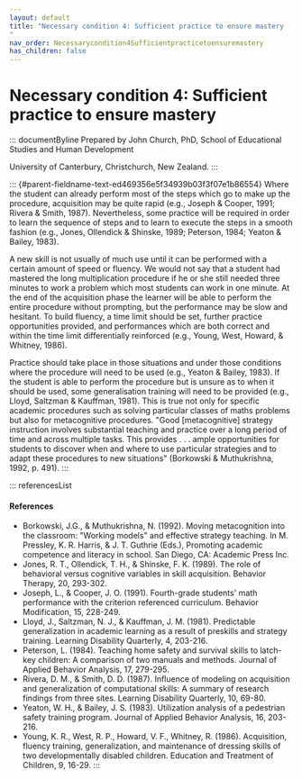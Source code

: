 ```yaml
---
layout: default
title: "Necessary condition 4: Sufficient practice to ensure mastery 
"
nav_order: Necessarycondition4Sufficientpracticetoensuremastery
has_children: false
---
```

# Necessary condition 4: Sufficient practice to ensure mastery 


::: documentByline
Prepared by John Church, PhD, School of Educational Studies and Human
Development

University of Canterbury, Christchurch, New Zealand.
:::

::: {#parent-fieldname-text-ed469356e5f34939b03f3f07e1b86554}
Where the student can already perform most of the steps which go to make
up the procedure, acquisition may be quite rapid (e.g., Joseph & Cooper,
1991; Rivera & Smith, 1987). Nevertheless, some practice will be
required in order to learn the sequence of steps and to learn to execute
the steps in a smooth fashion (e.g., Jones, Ollendick & Shinske, 1989;
Peterson, 1984; Yeaton & Bailey, 1983).

A new skill is not usually of much use until it can be performed with a
certain amount of speed or fluency. We would not say that a student had
mastered the long multiplication procedure if he or she still needed
three minutes to work a problem which most students can work in one
minute. At the end of the acquisition phase the learner will be able to
perform the entire procedure without prompting, but the performance may
be slow and hesitant. To build fluency, a time limit should be set,
further practice opportunities provided, and performances which are both
correct and within the time limit differentially reinforced (e.g.,
Young, West, Howard, & Whitney, 1986).

Practice should take place in those situations and under those
conditions where the procedure will need to be used (e.g., Yeaton &
Bailey, 1983). If the student is able to perform the procedure but is
unsure as to when it should be used, some generalisation training will
need to be provided (e.g., Lloyd, Saltzman & Kauffman, 1981). This is
true not only for specific academic procedures such as solving
particular classes of maths problems but also for metacognitive
procedures. "Good \[metacognitive\] strategy instruction involves
substantial teaching and practice over a long period of time and across
multiple tasks. This provides . . . ample opportunities for students to
discover when and where to use particular strategies and to adapt these
procedures to new situations" (Borkowski & Muthukrishna, 1992, p. 491).
:::

::: referencesList
#### References

-   Borkowski, J.G., & Muthukrishna, N. (1992). Moving metacognition
    into the classroom: "Working models" and effective strategy
    teaching. In M. Pressley, K. R. Harris, & J. T. Guthrie (Eds.),
    Promoting academic competence and literacy in school. San Diego, CA:
    Academic Press Inc.
-   Jones, R. T., Ollendick, T. H., & Shinske, F. K. (1989). The role of
    behavioral versus cognitive variables in skill acquisition. Behavior
    Therapy, 20, 293-302.
-   Joseph, L., & Cooper, J. O. (1991). Fourth-grade students\' math
    performance with the criterion referenced curriculum. Behavior
    Modification, 15, 228-249.
-   Lloyd, J., Saltzman, N. J., & Kauffman, J. M. (1981). Predictable
    generalization in academic learning as a result of preskills and
    strategy training. Learning Disability Quarterly, 4, 203-216.
-   Peterson, L. (1984). Teaching home safety and survival skills to
    latch-key children: A comparison of two manuals and methods. Journal
    of Applied Behavior Analysis, 17, 279-295.
-   Rivera, D. M., & Smith, D. D. (1987). Influence of modeling on
    acquisition and generalization of computational skills: A summary of
    research findings from three sites. Learning Disability Quarterly,
    10, 69-80.
-   Yeaton, W. H., & Bailey, J. S. (1983). Utilization analysis of a
    pedestrian safety training program. Journal of Applied Behavior
    Analysis, 16, 203-216.
-   Young, K. R., West, R. P., Howard, V. F., Whitney, R. (1986).
    Acquisition, fluency training, generalization, and maintenance of
    dressing skills of two developmentally disabled children. Education
    and Treatment of Children, 9, 16-29.
:::
